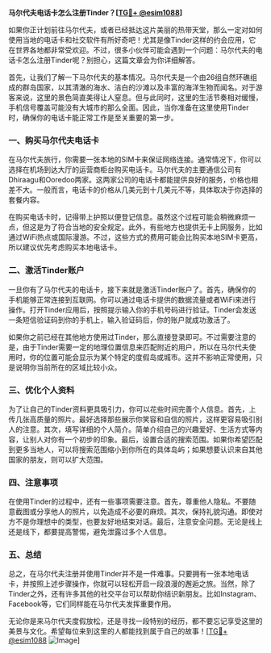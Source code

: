 **马尔代夫电话卡怎么注册Tinder？[[TG💪+ @esim1088](https://t.me/s/esim1088)]**

如果你正计划前往马尔代夫，或者已经抵达这片美丽的热带天堂，那么一定对如何使用当地的电话卡和社交软件有所好奇吧！尤其是像Tinder这样的约会应用，它在世界各地都非常受欢迎。不过，很多小伙伴可能会遇到一个问题：马尔代夫的电话卡怎么注册Tinder呢？别担心，这篇文章会为你详细解答。

首先，让我们了解一下马尔代夫的基本情况。马尔代夫是一个由26组自然环礁组成的群岛国家，以其清澈的海水、洁白的沙滩以及丰富的海洋生物而闻名。对于游客来说，这里的景色简直美得让人窒息。但与此同时，这里的生活节奏相对缓慢，手机信号覆盖可能没有大城市的那么全面。因此，当你准备在这里使用Tinder时，确保你的电话卡能正常工作是至关重要的第一步。

### **一、购买马尔代夫电话卡**

在马尔代夫旅行，你需要一张本地的SIM卡来保证网络连接。通常情况下，你可以选择在机场到达大厅的运营商柜台购买电话卡。马尔代夫的主要通信公司有Dhiraagu和Ooredoo两家。这两家公司的电话卡都能提供良好的服务，价格也相差不大。一般而言，电话卡的价格从几美元到十几美元不等，具体取决于你选择的套餐内容。

在购买电话卡时，记得带上护照以便登记信息。虽然这个过程可能会稍微麻烦一点，但这是为了符合当地的安全规定。此外，有些地方也提供无卡上网服务，比如通过WiFi热点或国际漫游。不过，这些方式的费用可能会比购买本地SIM卡更高，所以建议优先考虑购买本地电话卡。

### **二、激活Tinder账户**

一旦你有了马尔代夫的电话卡，接下来就是激活Tinder账户了。首先，确保你的手机能够正常连接到互联网。你可以通过电话卡提供的数据流量或者WiFi来进行操作。打开Tinder应用后，按照提示输入你的手机号码进行验证。Tinder会发送一条短信验证码到你的手机上，输入验证码后，你的账户就成功激活了。

如果你之前已经在其他地方使用过Tinder，那么直接登录即可。不过需要注意的是，由于Tinder需要一定的地理位置信息来匹配附近的用户，所以在马尔代夫使用时，你的位置可能会显示为某个特定的度假岛或城市。这并不影响正常使用，只是说明你当前所在的区域比较小众。

### **三、优化个人资料**

为了让自己的Tinder资料更具吸引力，你可以花些时间完善个人信息。首先，上传几张高质量的照片。最好选择那些展示你笑容和自信的照片，这样更容易吸引别人的注意。其次，填写详细的个人简介。简单介绍自己的兴趣爱好、生活方式等内容，让别人对你有一个初步的印象。最后，设置合适的搜索范围。如果你希望匹配到更多当地人，可以将搜索范围缩小到你所在的具体岛屿；如果想要认识来自其他国家的朋友，则可以扩大范围。

### **四、注意事项**

在使用Tinder的过程中，还有一些事项需要注意。首先，尊重他人隐私。不要随意截图或分享他人的照片，以免造成不必要的麻烦。其次，保持礼貌沟通。即使对方不是你理想中的类型，也要友好地结束对话。最后，注意安全问题。无论是线上还是线下，都要提高警惕，避免泄露过多个人信息。

### **五、总结**

总之，在马尔代夫注册并使用Tinder并不是一件难事。只要拥有一张本地电话卡，并按照上述步骤操作，你就可以轻松开启一段浪漫的邂逅之旅。当然，除了Tinder之外，还有许多其他的社交平台可以帮助你结识新朋友。比如Instagram、Facebook等，它们同样能在马尔代夫发挥重要作用。

无论你是来马尔代夫度假放松，还是寻找一段特别的经历，都不要忘记享受这里的美景与文化。希望每位来到这里的人都能找到属于自己的故事！[[TG💪+ @esim1088](https://t.me/s/esim1088) ![Image](https://i.postimg.cc/4NQfJmqS/Snipaste-2025-05-13-00-14-12.png)]